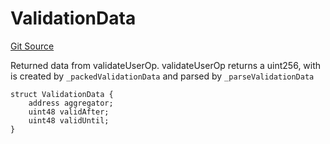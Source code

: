 # ValidationData
[Git Source](https://github.com/TrueWallet/contracts/blob/b38849a85d65fd71e42df8fc5190581d11c83fec/src/helper/Helpers.sol)

Returned data from validateUserOp.
validateUserOp returns a uint256, with is created by `_packedValidationData` and parsed by `_parseValidationData`


```solidity
struct ValidationData {
    address aggregator;
    uint48 validAfter;
    uint48 validUntil;
}
```

